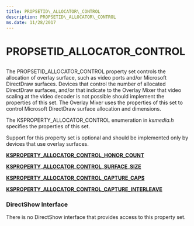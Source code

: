 ```yaml
---
title: PROPSETID\_ALLOCATOR\_CONTROL
description: PROPSETID\_ALLOCATOR\_CONTROL
ms.date: 11/28/2017
---
```


# PROPSETID\_ALLOCATOR\_CONTROL


## <span id="ddk_propsetid_allocator_control_ks"></span><span id="DDK_PROPSETID_ALLOCATOR_CONTROL_KS"></span>


The PROPSETID\_ALLOCATOR\_CONTROL property set controls the allocation of overlay surface, such as video ports and/or Microsoft DirectDraw surfaces. Devices that control the number of allocated DirectDraw surfaces, and/or that indicate to the Overlay Mixer that video scaling at the video decoder is not possible should implement the properties of this set. The Overlay Mixer uses the properties of this set to control Microsoft DirectDraw surface allocation and dimensions.

The KSPROPERTY\_ALLOCATOR\_CONTROL enumeration in *ksmedia.h* specifies the properties of this set.

Support for this property set is optional and should be implemented only by devices that use overlay surfaces.

[**KSPROPERTY\_ALLOCATOR\_CONTROL\_HONOR\_COUNT**](ksproperty-allocator-control-honor-count.md)

[**KSPROPERTY\_ALLOCATOR\_CONTROL\_SURFACE\_SIZE**](ksproperty-allocator-control-surface-size.md)

[**KSPROPERTY\_ALLOCATOR\_CONTROL\_CAPTURE\_CAPS**](ksproperty-allocator-control-capture-caps.md)

[**KSPROPERTY\_ALLOCATOR\_CONTROL\_CAPTURE\_INTERLEAVE**](ksproperty-allocator-control-capture-interleave.md)

### <span id="directshow_interface"></span><span id="DIRECTSHOW_INTERFACE"></span>DirectShow Interface

There is no DirectShow interface that provides access to this property set.

 

 





